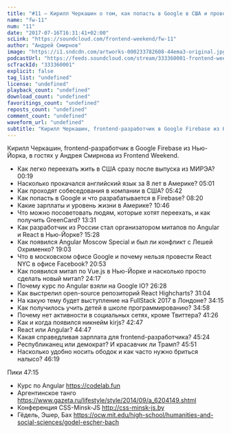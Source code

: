 ```yaml
---
title: "#11 – Кирилл Черкашин о том, как попасть в Google в США и проводить курсы по Angular"
name: "fw-11"
num: "11"
date: "2017-07-16T16:31:41+02:00"
scLink: "https://soundcloud.com/frontend-weekend/fw-11"
author: "Андрей Смирнов"
image: "https://i1.sndcdn.com/artworks-000233782608-44ema3-original.jpg"
podcastUrl: "https://feeds.soundcloud.com/stream/333360001-frontend-weekend-fw-11.m4a"
scTrackId: "333360001"
explicit: false
tag_list: "undefined"
license: "undefined"
playback_count: "undefined"
download_count: "undefined"
favoritings_count: "undefined"
reposts_count: "undefined"
comment_count: "undefined"
waveform_url: "undefined"
subtitle: "Кирилл Черкашин, frontend-разработчик в Google Firebase из Нью-Йорка, в гостях у Андрея Смирнова из Frontend Weekend."
---
```

Кирилл Черкашин, frontend-разработчик в Google Firebase из Нью-Йорка, в гостях у Андрея Смирнова из Frontend Weekend.

- Как легко переехать жить в США сразу после выпуска из МИРЭА? <timecode sec="19">00:19</timecode>
- Насколько прокачался английский язык за 8 лет в Америке? <timecode sec="301">05:01</timecode>
- Как проходят собеседования в компании в США? <timecode sec="342">05:42</timecode>
- Как попасть в Google и что разрабатывается в Firebase? <timecode sec="500">08:20</timecode>
- Какие зарплаты и уровень жизни в Америке? <timecode sec="646">10:46</timecode>
- Что можно посоветовать людям, которые хотят переехать, и как получить GreenCard? <timecode sec="811">13:31</timecode>
- Как разработчик из России стал организатором митапов по Angular и React в Нью-Йорке? <timecode sec="928">15:28</timecode>
- Как появился Angular Moscow Special и был ли конфликт с Лешей Охрименко? <timecode sec="1143">19:03</timecode>
- Что в московском офисе Google и почему нельзя провести React NYC в офисе Facebook? <timecode sec="1253">20:53</timecode>
- Как появился митап по Vue.js в Нью-Йорке и насколько просто сделать новый митап? <timecode sec="1457">24:17</timecode>
- Почему курс по Angular взяли на Google IO? <timecode sec="1588">26:28</timecode>
- Как выстрелил open-source репозиторий React Highcharts? <timecode sec="1864">31:04</timecode>
- На какую тему будет выступление на FullStack 2017 в Лондоне? <timecode sec="2055">34:15</timecode>
- Как получилось учить детей в школе программированию? <timecode sec="2098">34:58</timecode>
- Почему нет активности в социальных сетях, кроме Твиттера? <timecode sec="2486">41:26</timecode>
- Как и когда появился никнейм kirjs? <timecode sec="2567">42:47</timecode>
- React или Angular? <timecode sec="2687">44:47</timecode>
- Какая справедливая зарплата для frontend-разработчика? <timecode sec="2724">45:24</timecode>
- Республиканец или демократ? И красавчик ли Трамп? <timecode sec="2751">45:51</timecode>
- Насколько удобно носить ободок и как часто нужно бриться налысо? <timecode sec="2779">46:19</timecode>

Пики <timecode sec="2835">47:15</timecode>
- Курс по Angular https://codelab.fun
- Аргентинское танго https://www.gazeta.ru/lifestyle/style/2014/09/a_6204149.shtml
- Конференция CSS-Minsk-JS http://css-minsk-js.by
- Гёдель, Эшер, Бах https://ocw.mit.edu/high-school/humanities-and-social-sciences/godel-escher-bach